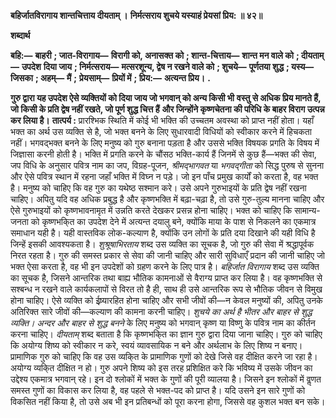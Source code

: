 **बहिर्जातविरागाय शान्तचित्ताय दीयताम् ।** **निर्मत्सराय शुचये यस्याहं प्रेयसां प्रिय: ॥ ४२॥** 

**शब्दार्थ** 

**बहि:—** **बाहरी** **; जात-विरागाय—** **विरागी को, अनासक्त को** **; शान्त-चित्ताय—** **शान्त मन वाले को** **; दीयताम्—** **उपदेश** **दिया जाय** **; निर्मत्सराय—** **मत्सरशून्य, द्वेष न रखने वाले को** **; शुचये—** **पूर्णतया शुद्ध** **; यस्य—** **जिसका** **; अहम्—** **मैं** **;** **प्रेयसाम्—** **प्रियों में** **; प्रिय:—** **अत्यन्त प्रिय।** **.** 

**गुरु द्वारा यह उपदेश ऐसे व्यक्तियों को दिया जाय जो भगवान् को अन्य किसी भी** **वस्तु से अधिक प्रिय मानते हैं, जो किसी के प्रति द्वेष नहीं रखते, जो पूर्ण शुद्ध चित्त हैं** **और जिन्होंने कृष्णचेतना की परिधि के बाहर विराग उत्पन्न कर लिया है।** **तात्पर्य :** प्रारश्भिक स्थिति में कोई भी भक्ति की उच्चतम अवस्था को प्राप्त नहीं होता। यहाँ भक्त का अर्थ उस व्यक्ति से है, जो भक्त बनने के लिए सुधारवादी विधियों को स्वीकार करने में हिचकता नहीं। भगवद्भक्त बनने के लिए मनुष्य को गुरु बनाना पड़ता है और उससे भक्ति विषयक प्रगति के विषय में जिज्ञासा करनी होती है। भक्ति में प्रगति करने के चौंसठ भक्ति-कार्य हैं जिनमें से कुछ हैं—भक्त की सेवा, जप विधि के अनुसार पवित्र नाम का जप, विग्रह-पूजन, *श्रीमद्भागवत* या *भगवद्गीता* को सिद्ध पुरुष से सुनना और ऐसे पवित्र स्थान में रहना जहाँ भक्ति में विघ्न न पड़े। जो इन पाँच प्रमुख कार्यों को करता है, वह भक्त है। मनुष्य को चाहिए कि वह गुरु का यथेष्ठ सश्मान करे। उसे अपने गुरुभाइयों के प्रति द्वेष नहीं रखना चाहिए। अपितु यदि वह अधिक प्रबुद्ध है और कृष्णभक्ति में बढ़ा-चढ़ा है, तो उसे गुरु-तुल्य मानना चाहिए और ऐसे गुरुभाइयों को कृष्णभावनामृत में उन्नति करते देखकर प्रसन्न होना चाहिए। भक्त को चाहिए कि सामान्य-जनता को कृष्णभकि्त का उपदेश देने में अत्यन्त दयालु बने, क्योंकि माया के पाश से निकलने का एकमात्र समाधान यही है। यही वास्तविक लोक-कल्याण है, क्योंकि उन लोगों के प्रति दया दिखाने की यही विधि है जिन्हें इसकी आवश्यकता है। *शुश्रूषाभिरताय* शब्द उस व्यक्ति का सूचक है, जो गुरु की सेवा में श्रद्धापूर्वक निरत रहता है। गुरु की समस्त प्रकार से सेवा की जानी चाहिए और सारी सुविधाएँ प्रदान की जानी चाहिए जो भक्त ऐसा करता है, वह भी इन उपदेशों को ग्रहण करने के लिए पात्र है। *बहिर्जात विरागाय* शब्द उस व्यक्ति का सूचक है, जिसने आन्तरिक तथा बाह्य भौतिक कामनाओं से वैराग्य प्राप्त कर लिया है। वह कृष्णभक्ति से सश्बन्ध न रखने वाले कार्यकलापों से विरत तो है ही, साथ ही उसे आन्तरिक रूप से भौतिक जीवन से विमुख होना चाहिए। ऐसे व्यक्ति को ईष्र्यारहित होना चाहिए और सभी जीवों की—न केवल मनुष्यों की, अपितु उनके अतिरिक्त सारे जीवों की—कल्याण की कामना करनी चाहिए। *शुचये का अर्थ है भीतर और* *बाहर से शुद्ध व्यक्ति। अन्दर और बाहर से शुद्ध बनने* के लिए मनुष्य को भगवान् कृष्ण या विष्णु के पवित्र नाम का कीर्तन करना चाहिए। *दीयताम्* शब्द बताता है कि कृष्णभकि्त का ज्ञान गुरु द्वारा दिया जाना चाहिए। गुरु को चाहिए कि अयोग्य शिष्य को स्वीकार न करे, स्वयं व्यावसायिक न बने और अर्थलाभ के लिए शिष्य न बनाए। प्रामाणिक गुरु को चाहिए कि वह उस व्यकि्त के प्रामाणिक गुणों को देखे जिसे वह दीक्षित करने जा रहा है। अयोग्य व्यकि्त दीक्षित न हो। गुरु अपने शिष्य को इस तरह प्रशिक्षित करे कि भविष्य में उसके जीवन का उद्देश्य एकमात्र भगवान् रहे। इन दो श्लोकों में भक्त के गुणों की पूरी व्यालया है। जिसने इन श्लोकों में वॢणत समस्त गुणों का विकास कर लिया है, वह पहले से भक्त-पद को प्राप्त है। यदि उसने इन सारे गुणों को विकसित नहीं किया है, तो उसे अब भी इन प्रतिबन्धों को पूरा करना होगा, जिससे वह कुशल भक्त बन सके।  
